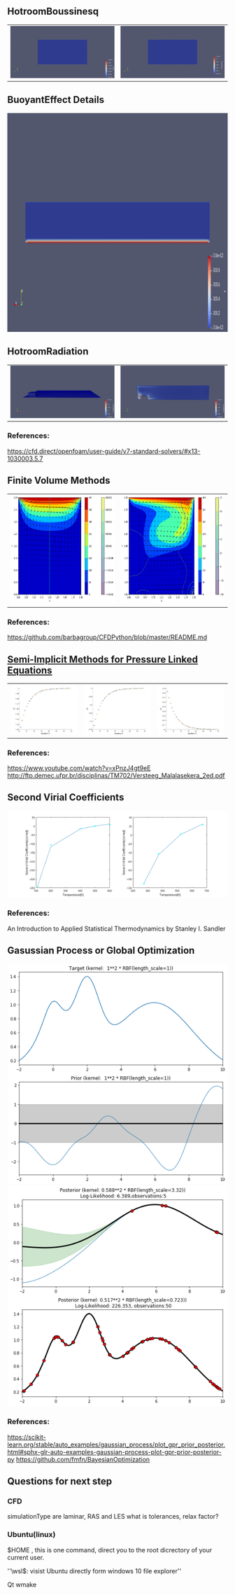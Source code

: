 
## HotroomBoussinesq
<table><tr><td><img src='images/hotbuoalpha.gif'></td><td><img src='images/hotBuou.gif'></td></tr></table>



## BuoyantEffect Details
<img src="images/ezgif-2-09c37c986467.gif" alt="alt text" width="1200" height="500" class="center">


## HotroomRadiation
<table><tr><td><img src='images/initial.png'></td><td><img src='images/steady.png'></td></tr></table>

### References:
https://cfd.direct/openfoam/user-guide/v7-standard-solvers/#x13-1030003.5.7

## Finite Volume Methods
<table><tr><td><img src='images/1000vsmall.png' alt="alt text" width="410" height="250"></td><td><img src='images/1000.png' alt="alt text" width="410" height="250"></td></tr></table>

### References:
https://github.com/barbagroup/CFDPython/blob/master/README.md

## <a href="matlabwebpage/SIMPLEcorrect.html/">Semi-Implicit Methods for Pressure Linked Equations</a>
<table><tr><td><img src='images/uA.jpg'></td><td><img src='images/uB.jpg'></td><td><img src='images/p2.jpg'></td></tr></table>

### References:
https://www.youtube.com/watch?v=xPnzJ4gt9eE
http://ftp.demec.ufpr.br/disciplinas/TM702/Versteeg_Malalasekera_2ed.pdf

[comment]: <> (
how to mesh 3D problems?
how to write simple algorithms
how to understand k-$\epsilon$
)

## Second Virial Coefficients
![](images/SecondVirial.png)

### References:
An Introduction to Applied Statistical Thermodynamics by Stanley I. Sandler

## Gasussian Process or Global Optimization
![](images/gptarget.png)
![](images/gpoptimization.png)

### References:
https://scikit-learn.org/stable/auto_examples/gaussian_process/plot_gpr_prior_posterior.html#sphx-glr-auto-examples-gaussian-process-plot-gpr-prior-posterior-py
https://github.com/fmfn/BayesianOptimization

[comment]: <> (
why fminsearch in matlab is so different with optimize.fmin in python
how to tune in hyperparemeters?
how to decrease big O notation?
how to calculate convariance? if we have infinite variables
)


## Questions for next step

### CFD
simulationType are laminar, RAS and LES
what is tolerances, relax factor?

### Ubuntu(linux)
$HOME , this is one command, direct you to the root dicrectory of your current user.

''\\wsl$\: visist Ubuntu directly form windows 10 file explorer''

Qt wmake



[comment]: <> (
头文件格式和意义
how to tune in hyperparemeters?
how to decrease big O notation?
how to calculate convariance? if we have infinite variables
)

  

